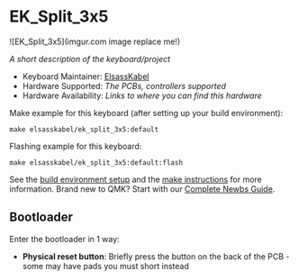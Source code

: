 # EK_Split_3x5

![EK_Split_3x5](imgur.com image replace me!)

*A short description of the keyboard/project*

* Keyboard Maintainer: [ElsassKabel](https://github.com/ElsassKabel)
* Hardware Supported: *The PCBs, controllers supported*
* Hardware Availability: *Links to where you can find this hardware*

Make example for this keyboard (after setting up your build environment):

    make elsasskabel/ek_split_3x5:default

Flashing example for this keyboard:

    make elsasskabel/ek_split_3x5:default:flash

See the [build environment setup](https://docs.qmk.fm/#/getting_started_build_tools) and the [make instructions](https://docs.qmk.fm/#/getting_started_make_guide) for more information. Brand new to QMK? Start with our [Complete Newbs Guide](https://docs.qmk.fm/#/newbs).

## Bootloader

Enter the bootloader in 1 way:

* **Physical reset button**: Briefly press the button on the back of the PCB - some may have pads you must short instead
